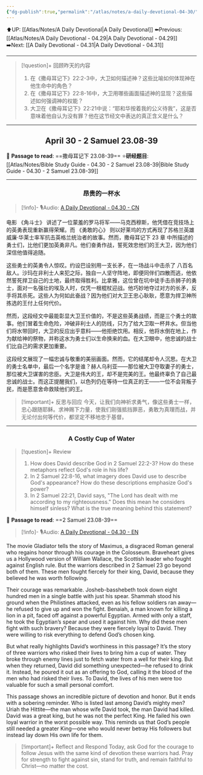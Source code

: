 ```yaml
---
{"dg-publish":true,"permalink":"/atlas/notes/a-daily-devotional-04-30/"}
---
```


 ⬆️UP: [[Atlas/Notes/A Daily Devotional\|A Daily Devotional]]
⬅️Previous: [[Atlas/Notes/A Daily Devotional - 04.29\|A Daily Devotional - 04.29]]
➡️Next: [[A Daily Devotional - 04.31\|A Daily Devotional - 04.31]]

---

> [!question]+ 回顾昨天的内容
> 1. 在《撒母耳记下》22:2-3中，大卫如何描述神？这些比喻如何体现神在他生命中的角色？
> 2. 在《撒母耳记下》22:8-16中，大卫用哪些画面描述神的显现？这些描述如何强调神的权能？
> 3. 大卫在《撒母耳记下》22:21中说：“耶和华按着我的公义待我”，这是否意味着他自认为没有罪？他在这节经文中表达的真正含义是什么？




---
## <center>April 30 -  2 Samuel 23.08-39</center>

📖 **Passage to read**: ==撒母耳记下 23.08-39==
⭐**研经题目**: [[Atlas/Notes/Bible Study Guide - 04.30 - 2 Samuel 23.08-39\|Bible Study Guide - 04.30 - 2 Samuel 23.08-39]]

---
### <center>昂贵的一杯水</center>

> [!info]- 🎙️Audio: [A Daily Devotional - 04.30 - CN]()

电影 《角斗士》 讲述了一位蒙羞的罗马将军——马克西穆斯，他凭借在竞技场上的英勇表现重新赢得荣耀。而 《勇敢的心》 则以好莱坞的方式再现了苏格兰英雄威廉·华莱士率军抗击英格兰统治者的故事。然而，撒母耳记下 23 章 中所描述的勇士们，比他们更加英勇非凡。他们奋勇作战，誓死效忠他们的王大卫，因为他们深信他值得追随。

这些勇士的英勇令人惊叹。约设巴设别用一支长矛，在一场战斗中击杀了 八百名敌人。沙玛在非利士人来犯之际，独自一人坚守阵地，即便同伴们四散而逃，他依然誓死捍卫自己的土地，最终取得胜利。比拿雅，这位曾在坑中徒手击杀狮子的勇士，面对一名强壮的埃及人时，仅凭一根棍杖迎战。他巧妙地夺过对方的长矛，反手将其杀死。这些人为何如此奋战？因为他们对大卫王忠心耿耿，愿意为捍卫神所拣选的王付上任何代价。

然而，这段经文中最能彰显大卫王价值的，不是这些英勇战绩，而是三个勇士的故事。他们冒着生命危险，冲破非利士人的防线，只为了给大卫取一杯井水。但当他们将水带回时，大卫的反应出乎意料——他拒绝饮用。相反，他将水倒在地上，作为献给神的祭物，并称这水为勇士们以生命换来的血。在大卫眼中，他忠诚的战士们比自己的需求更加重要。

这段经文展现了一幅忠诚与敬重的美丽画面。然而，它的结尾却令人沉思。在大卫的勇士名单中，最后一个名字是谁？赫人乌利亚——那位被大卫夺取妻子的勇士，那位被大卫谋害的忠臣。大卫是伟大的王，却不是完美的王。他最终辜负了自己最忠诚的战士。而这正提醒我们，以色列仍在等待一位真正的王——一位不会背叛子民，而是愿意舍命救赎他们的王。

> [!important]+ 反思与回应
今天，让我们向神祈求勇气，像这些勇士一样，忠心跟随耶稣。求神赐下力量，使我们刚强抵挡罪恶，勇敢为真理而战，并无论付出何等代价，都坚定不移地忠于基督。


---
### <center>A Costly Cup of Water</center>

> [!question]+ Review
> 1. How does David describe God in 2 Samuel 22:2-3? How do these metaphors reflect God's role in his life?
> 2. In 2 Samuel 22:8-16, what imagery does David use to describe God's appearance? How do these descriptions emphasize God's power?
> 3. In 2 Samuel 22:21, David says, "The Lord has dealt with me according to my righteousness." Does this mean he considers himself sinless? What is the true meaning behind this statement?

📖 **Passage to read**: ==2 Samuel 23.08-39==

> [!info]- 🎙️Audio: [A Daily Devotional - 04.30 - EN]()  

The movie Gladiator tells the story of Maximus, a disgraced Roman general who regains honor through his courage in the Colosseum. Braveheart gives us a Hollywood version of William Wallace, the Scottish leader who fought against English rule. But the warriors described in 2 Samuel 23 go beyond both of them. These men fought fiercely for their king, David, because they believed he was worth following.

Their courage was remarkable. Josheb-basshebeth took down eight hundred men in a single battle with just his spear. Shammah stood his ground when the Philistines attacked, even as his fellow soldiers ran away—he refused to give up and won the fight. Benaiah, a man known for killing a lion in a pit, faced off against a powerful Egyptian. Armed with only a staff, he took the Egyptian’s spear and used it against him. Why did these men fight with such bravery? Because they were fiercely loyal to David. They were willing to risk everything to defend God’s chosen king.

But what really highlights David’s worthiness in this passage? It’s the story of three warriors who risked their lives to bring him a cup of water. They broke through enemy lines just to fetch water from a well for their king. But when they returned, David did something unexpected—he refused to drink it. Instead, he poured it out as an offering to God, calling it the blood of the men who had risked their lives. To David, the lives of his men were too valuable for such a small personal comfort.

This passage shows an incredible picture of devotion and honor. But it ends with a sobering reminder. Who is listed last among David’s mighty men? Uriah the Hittite—the man whose wife David took, the man David had killed. David was a great king, but he was not the perfect King. He failed his own loyal warrior in the worst possible way. This reminds us that God’s people still needed a greater King—one who would never betray His followers but instead lay down His own life for them.

> [!important]+ Reflect and Respond
Today, ask God for the courage to follow Jesus with the same kind of devotion these warriors had. Pray for strength to fight against sin, stand for truth, and remain faithful to Christ—no matter the cost.




 


































